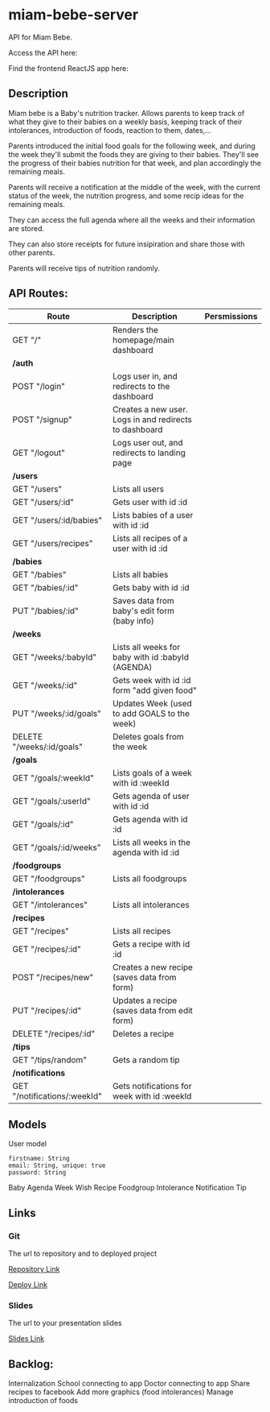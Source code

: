 # miam-bebe-server

API for Miam Bebe. 

Access the API here: 

Find the frontend ReactJS app here: 

## Description

Miam bebe is a Baby's nutrition tracker. Allows parents to keep track of what they give to their babies on a weekly basis, keeping track of their intolerances, introduction of foods, reaction to them, dates,...

Parents introduced the initial food goals for the following week, and during the week they'll submit the foods they are giving to their babies. They'll see the progress of their babies nutrition for that week, and plan accordingly the remaining meals. 

Parents will receive a notification at the middle of the week, with the current status of the week, the nutrition progress, and some recip ideas for the remaining meals.

They can access the full agenda where all the weeks and their information are stored. 

They can also store receipts for future insipiration and share those with other parents. 

Parents will receive tips of nutrition randomly.



## API Routes:

| Route                            | Description                                            | Persmissions   |
| -------------------------------- | ------------------------------------------------------ | -------------- |
| GET "/"                          | Renders the homepage/main dashboard                    |                |
| **/auth**                        |                                                        |                |
| POST "/login"                    | Logs user in, and redirects to the dashboard           |                |
| POST "/signup"                   | Creates a new user. Logs in and redirects to dashboard |                |
| GET "/logout"                    | Logs user out, and redirects to landing page           |                |
| **/users**                       |                                                        |                |
| GET "/users"                     | Lists all users                                        |                |
| GET "/users/:id"                 | Gets user with id :id                                  |                |
| GET "/users/:id/babies"          | Lists babies of a user with id :id                     |                |
| GET "/users/recipes"             | Lists all recipes of a user with id :id                |                |
| **/babies**                      |                                                        |                |
| GET "/babies"                    | Lists all babies                                       |                |   
| GET "/babies/:id"                | Gets baby with id :id                                  |                |
| PUT "/babies/:id"                | Saves data from baby's edit form (baby info)           |                |
| **/weeks**                       |                                                        |                |
| GET "/weeks/:babyId"             | Lists all weeks for baby with id :babyId (AGENDA)      |                |
| GET "/weeks/:id"                 | Gets week with id :id form "add given food"            |                |
| PUT "/weeks/:id/goals"           | Updates Week (used to add GOALS to the week)           |                |
| DELETE "/weeks/:id/goals"        | Deletes goals from the week                            |                |
| **/goals**                       |                                                        |                |
| GET "/goals/:weekId"             | Lists goals of a week with id :weekId                  |                |
| GET "/goals/:userId"             | Gets agenda of user with id :id                        |                |
| GET "/goals/:id"                 | Gets agenda with id :id                                |                |
| GET "/goals/:id/weeks"           | Lists all weeks in the agenda with id :id              |                |
| **/foodgroups**                  |                                                        |                |
| GET "/foodgroups"                | Lists all foodgroups                                   |                |
| **/intolerances**                |                                                        |                |
| GET "/intolerances"              | Lists all intolerances                                 |                |
| **/recipes**                     |                                                        |                |
| GET "/recipes"                   | Lists all recipes                                      |                |
| GET "/recipes/:id"               | Gets a recipe with id :id                              |                |
| POST "/recipes/new"              | Creates a new recipe (saves data from form)            |                |
| PUT "/recipes/:id"               | Updates a recipe (saves data from edit form)           |                |
| DELETE "/recipes/:id"            | Deletes a recipe                                       |                |
| **/tips**                        |                                                        |                |
| GET "/tips/random"               | Gets a random tip                                      |                |
| **/notifications**               |                                                        |                |
| GET "/notifications/:weekId"     | Gets notifications for week with id :weekId            |                |



## Models

User model

```
firstname: String
email: String, unique: true
password: String
```

Baby
Agenda
Week
Wish
Recipe
Foodgroup
Intolerance
Notification
Tip



## Links

### Git

The url to repository and to deployed project

[Repository Link](http://github.com)

[Deploy Link](http://heroku.com)

### Slides

The url to your presentation slides

[Slides Link](http://slides.com)


## Backlog:

Internalization
School connecting to app
Doctor connecting to app 
Share recipes to facebook
Add more graphics (food intolerances)
Manage introduction of foods